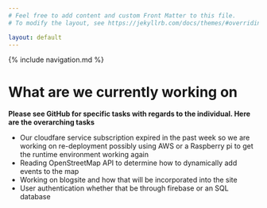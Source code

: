```yaml
---
# Feel free to add content and custom Front Matter to this file.
# To modify the layout, see https://jekyllrb.com/docs/themes/#overriding-theme-defaults

layout: default
---
```


{% include navigation.md %}

# What are we currently working on

**Please see GitHub for specific tasks with regards to the individual. Here are the overarching tasks**

- Our cloudfare service subscription expired in the past week so we are working on re-deployment possibly using AWS or a Raspberry pi to get the runtime environment working again
- Reading OpenStreetMap API to determine how to dynamically add events to the map
- Working on blogsite and how that will be incorporated into the site
- User authentication whether that be through firebase or an SQL database
